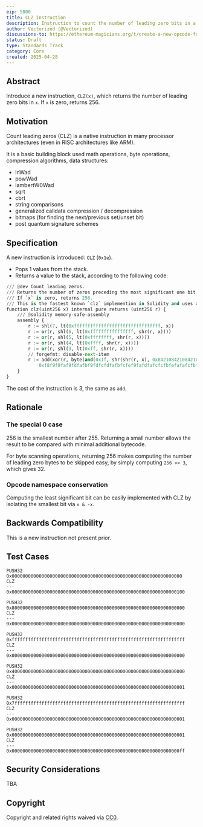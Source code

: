 ```yaml
---
eip: 5000
title: CLZ instruction
description: Instruction to count the number of leading zero bits in a 256-bit word
author: Vectorized (@Vectorized)
discussions-to: https://ethereum-magicians.org/t/create-a-new-opcode-for-counting-leading-zeros-clz/10805
status: Draft
type: Standards Track
category: Core
created: 2025-04-28
---
```


## Abstract

Introduce a new instruction, `CLZ(x)`, which returns the number of leading zero bits in `x`. If `x` is zero, returns 256.

## Motivation

Count leading zeros (CLZ) is a native instruction in many processor architectures (even in RISC architectures like ARM).

It is a basic building block used math operations, byte operations, compression algorithms, data structures:

- lnWad
- powWad
- lambertW0Wad
- sqrt
- cbrt
- string comparisons
- generalized calldata compression / decompression
- bitmaps (for finding the next/previous set/unset bit)
- post quantum signature schemes

## Specification

A new instruction is introduced: `CLZ` (`0x1e`).

- Pops 1 values from the stack.
- Returns a value to the stack, according to the following code:

```python
/// @dev Count leading zeros.
/// Returns the number of zeros preceding the most significant one bit.
/// If `x` is zero, returns 256.
/// This is the fastest known `clz` implemention in Solidity and uses about 184 gas.
function clz(uint256 x) internal pure returns (uint256 r) {
    /// @solidity memory-safe-assembly
    assembly {
        r := shl(7, lt(0xffffffffffffffffffffffffffffffff, x))
        r := or(r, shl(6, lt(0xffffffffffffffff, shr(r, x))))
        r := or(r, shl(5, lt(0xffffffff, shr(r, x))))
        r := or(r, shl(4, lt(0xffff, shr(r, x))))
        r := or(r, shl(3, lt(0xff, shr(r, x))))
        // forgefmt: disable-next-item
        r := add(xor(r, byte(and(0x1f, shr(shr(r, x), 0x8421084210842108cc6318c6db6d54be)),
            0xf8f9f9faf9fdfafbf9fdfcfdfafbfcfef9fafdfafcfcfbfefafafcfbffffffff)), iszero(x))
    }
}
```

The cost of the instruction is 3, the same as `add`.

## Rationale

### The special 0 case

256 is the smallest number after 255. Returning a small number allows the result to be compared with minimal additional bytecode.

For byte scanning operations, returning 256 makes computing the number of leading zero bytes to be skipped easy, by simply computing `256 >> 3`, which gives 32.

### Opcode namespace conservation

Computing the least significant bit can be easily implemented with CLZ by isolating the smallest bit via `x & -x`.

## Backwards Compatibility

This is a new instruction not present prior.

## Test Cases

```
PUSH32 0x000000000000000000000000000000000000000000000000000000000000000
CLZ
---
0x0000000000000000000000000000000000000000000000000000000000000100
```

```
PUSH32 0x8000000000000000000000000000000000000000000000000000000000000000
CLZ
---
0x0000000000000000000000000000000000000000000000000000000000000000
```

```
PUSH32 0xffffffffffffffffffffffffffffffffffffffffffffffffffffffffffffffff
CLZ
---
0x0000000000000000000000000000000000000000000000000000000000000000
```

```
PUSH32 0x4000000000000000000000000000000000000000000000000000000000000000
CLZ
---
0x0000000000000000000000000000000000000000000000000000000000000001
```

```
PUSH32 0x7fffffffffffffffffffffffffffffffffffffffffffffffffffffffffffffff
CLZ
---
0x0000000000000000000000000000000000000000000000000000000000000001
```

```
PUSH32 0x0000000000000000000000000000000000000000000000000000000000000001
CLZ
---
0x00000000000000000000000000000000000000000000000000000000000000ff
```

## Security Considerations

TBA

## Copyright

Copyright and related rights waived via [CC0](../LICENSE.md).
